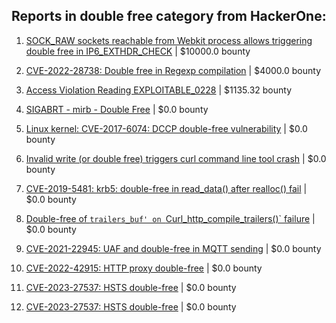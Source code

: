 ## Reports in double free category from HackerOne:

1. [SOCK_RAW sockets reachable from Webkit process allows triggering double free in IP6_EXTHDR_CHECK](https://hackerone.com/reports/943231) | $10000.0 bounty

2. [CVE-2022-28738: Double free in Regexp compilation](https://hackerone.com/reports/1549636) | $4000.0 bounty

3. [Access Violation Reading EXPLOITABLE_0228](https://hackerone.com/reports/503208) | $1135.32 bounty

4. [SIGABRT - mirb - Double Free](https://hackerone.com/reports/214576) | $0.0 bounty

5. [Linux kernel: CVE-2017-6074: DCCP double-free vulnerability](https://hackerone.com/reports/347282) | $0.0 bounty

6. [Invalid write (or double free) triggers curl command line tool crash](https://hackerone.com/reports/875775) | $0.0 bounty

7. [CVE-2019-5481: krb5: double-free in read_data() after realloc() fail](https://hackerone.com/reports/686823) | $0.0 bounty

8. [Double-free of `trailers_buf' on `Curl_http_compile_trailers()` failure](https://hackerone.com/reports/687734) | $0.0 bounty

9. [CVE-2021-22945: UAF and double-free in MQTT sending](https://hackerone.com/reports/1269242) | $0.0 bounty

10. [CVE-2022-42915: HTTP proxy double-free](https://hackerone.com/reports/1722065) | $0.0 bounty

11. [CVE-2023-27537: HSTS double-free](https://hackerone.com/reports/1897203) | $0.0 bounty

12. [CVE-2023-27537: HSTS double-free](https://hackerone.com/reports/1913110) | $0.0 bounty

